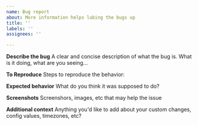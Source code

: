 ```yaml
---
name: Bug report
about: More information helps lubing the bugs up
title: ''
labels: ''
assignees: ''

---
```


**Describe the bug**
A clear and concise description of what the bug is. What is it doing, what are you seeing...

**To Reproduce**
Steps to reproduce the behavior:

**Expected behavior**
What do you think it was supposed to do?

**Screenshots**
Screenshors, images, etc that may help the issue

**Additional context**
Anything you'd like to add about your custom changes, config values, timezones, etc?
